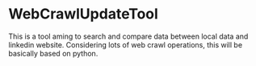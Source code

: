 # WebCrawlUpdateTool
This is a tool aming to search and compare data between local data and linkedin website.
Considering lots of web crawl operations, this will be basically based on python.
